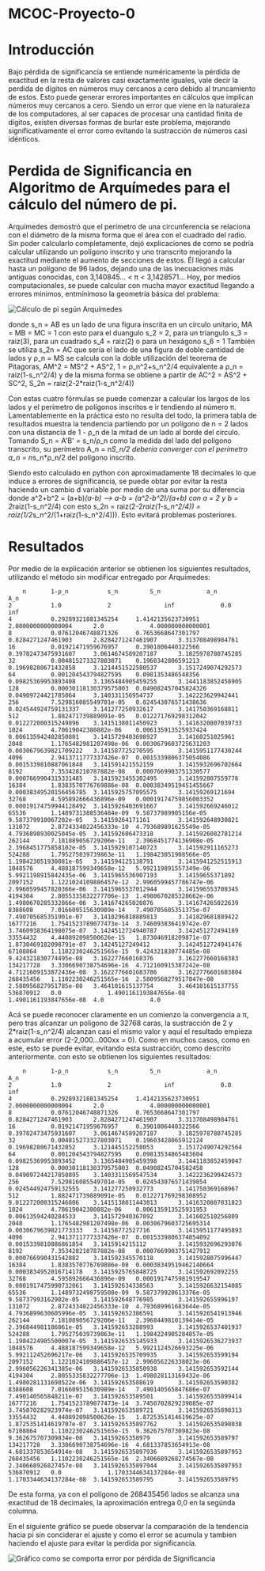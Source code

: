 # MCOC-Proyecto-0



Introducción
==============

  Bajo pérdida de significancia se entiende numéricamente la pérdida de exactitud en la resta de valores casi exactamente iguales, vale decir la perdida de dígitos en números muy cercanos a cero debido al truncamiento de estos. Esto puede generar errores importantes en cálculos que implican números muy cercanos a cero.
  Siendo un error que viene en la naturaleza de los computadores, al ser capaces de procesar una cantidad finita de dígitos, existen diversas formas de burlar este problema, mejorando significativamente el error como evitando la sustracción de números casi idénticos.

Perdida de Significancia en Algoritmo de Arquímedes para el cálculo del número de pi.
==============

  Arquímedes demostró que el perímetro de una circunferencia se relaciona con el diámetro de la misma forma que el área con el cuadrado del radio. Sin poder calcularlo completamente, dejó explicaciones de como se podría calcular utilizando un polígono inscrito y uno transcrito mejorando la exactitud mediante el aumento de secciones de estos. Él llegó a calcular hasta un polígono de 96 lados, dejando una de las inecuaciones más antiguas conocidas, con 3,140845... < π < 3,1428571...
  Hoy, por medios computacionales, se puede calcular con mucha mayor exactitud llegando a errores minimos, entmínimoso la geometría básica del problema:
  
![Cálculo de pi según Arquímedes](https://github.com/jrsharmanUandes/MCOC-Proyecto-0/blob/master/Calculo%20de%20Pi.png)

donde s_n = AB es un lado de una figura inscrita en un círculo unitario, MA = MB = MC = 1
con esto para el duangulo s_2 = 2, para un triangulo s_3 = raiz(3), para un cuadrado s_4 = raiz(2) o para un hexágono s_6 = 1
También se utiliza s_2n = AC que sería el lado de una figura de doble cantidad de lados y ρ_n = MS se calcula con la doble utilización del teorema de Pitagoras, AM^2 = MS^2 + AS^2, 1 = ρ_n^2+s_n^2/4 equivalente a ρ_n = raiz(1-s_n^2/4) y de la misma forma se obtiene a partir de AC^2 = AS^2 + SC^2, S_2n = raiz(2-2*raiz(1-s_n^2/4))

  Con estas cuatro fórmulas se puede comenzar a calcular los largos de los lados y el perímetro de polígonos inscritos e ir tendiendo al número π. Lamentablemente en la práctica esto no resulta del todo, la primera tabla de resultados muestra la tendencia partiendo por un polígono de n = 2 lados con una distancia de 1 - ρ_n de la mitad de un lado al borde del circulo. Tomando S_n = A'B' = s_n/ρ_n como la medida del lado del polígono transcrito, su perímetro A_n = n*S_n/2 debería converger con el perímetro a_n = n*s_n*ρ_n/2 del polígono inscrito. 
  
  Siendo esto calculado en python con aproximadamente 18 decimales lo que induce a errores de significancia, se puede obtar por evitar la resta haciendo un cambio d variable por medio de una suma por su diferencia donde a^2+b^2 = (a+b)*(a-b) --> a-b = (a^2-b^2)/(a+b) con a = 2 y b = 2*raiz(1-s_n^2/4) con esto s_2n = raiz(2-2*raiz(1-s_n^2/4)) = raiz(1/2*s_n^2/(1+raiz(1-s_n^2/4))). Esto evitará problemas posteriores.


Resultados
==============

Por medio de la explicación anterior se obtienen los siguientes resultados, utilizando el método sin modificar entregado por Arquímedes:

		n		1-ρ_n			s_n			S_n 			a_n			A_n 
	2     		1.0     		2       		inf     		0.0     		inf
	4     		0.29289321881345254     1.4142135623730951      2.0000000000000004      2.0     		4.000000000000001
	8     		0.07612046748871326     0.7653668647301797      0.8284271247461903      2.8284271247461907      3.313708498984761
	16    		0.01921471959676957     0.3901806440322566      0.39782473475931607     3.0614674589207187      3.1825978780745285
	32    		0.004815273327803071    0.1960342806591213      0.19698280671432858     3.1214451522580537      3.1517249074292573
	64    		0.001204543794827595    0.0981353486548356      0.09825369953893408     3.1365484905459255      3.1441183852458905
	128   		0.00030118130379575003  0.049082457045824326    0.04909724421785064     3.140331156954737       3.142223629942441
	256   		7.529816085549701e-05   0.024543076571438636    0.024544924759131337    3.141277250932617       3.141750369168811
	512   		1.882471739889091e-05   0.012271769298312042    0.012272000315249896    3.1415138011450923      3.1416320807039733
	1024  		4.70619042380882e-06    0.006135913525937424    0.006135942402850801    3.1415729403698927      3.14160251025961
	2048  		1.1765482981207498e-06  0.0030679603725631203   0.0030679639821709222   3.141587725270595       3.1415951177430244
	4096  		2.9413711777337426e-07  0.0015339806375054086   0.0015339810887061848   3.141591421552159       3.1415932696702664
	8192  		7.353428210787882e-08   0.0007669903751330577   0.0007669904315331485   3.1415923455302495      3.141592807559776
	16384 		1.8383570776769886e-08  0.00038349519451455667  0.00038349520156456785  3.1415925757095575      3.14159269121694
	32768 		4.595892666436896e-09   0.00019174759856003352  0.00019174759944128492  3.1415926403691667      3.141592669246012
	65536 		1.1489731388536484e-09  9.58737989905156e-05    9.587379910067202e-05   3.14159264171161        3.141592648930821
	131072		2.8724334022456333e-10  4.793689891625549e-05   4.7936898930025045e-05  3.141592606473318       3.1415926082781214
	262144		7.181089056729206e-11   2.3968451774136908e-05  2.3968451775858102e-05  3.1415929107140723      3.141592911165273
	524288		1.795275039739863e-11   1.198423051908566e-05   1.198423051930081e-05   3.141594125138791       3.1415941252515913
	1048576  	4.488187599349658e-12   5.992119891557349e-06   5.9921198915842435e-06  3.1415965536907193      3.14159655371892
	2097152  	1.1221024109886457e-12  2.9960599457786747e-06  2.9960599457820366e-06  3.1415965537012944      3.141596553708345
	4194304  	2.8055335832277706e-13  1.4980670285328662e-06  1.4980670285332866e-06  3.141674265020876       3.141674265022639
	8388608  	7.016609515630989e-14   7.490705685351375e-07   7.490705685351901e-07   3.1418296818889813      3.141829681889422
	16777216 	1.7541523789077473e-14  3.746093836419742e-07   3.7460938364198075e-07  3.1424512724940787      3.142451272494189
	33554432 	4.440892098500626e-15   1.873046918209871e-07   1.8730469182098791e-07  3.14245127249412        3.1424512724941476
	67108864 	1.1102230246251565e-15  9.424321830774485e-08   9.424321830774495e-08   3.162277660168376       3.162277660168383
	134217728	3.3306690738754696e-16  4.712160915387242e-08   4.7121609153872436e-08  3.1622776601683786      3.1622776601683804
	268435456	1.1102230246251565e-16  2.5809568279517847e-08  2.580956827951785e-08   3.464101615137754       3.464101615137755
	536870912	0.0     		1.4901161193847656e-08  1.4901161193847656e-08  4.0     		4.0


Acá se puede reconocer claramente en un comienzo la convergencia a π, pero tras alcanzar un poligono de 32768 caras, la sustracción de 2 y 2*raiz(1-s_n^2/4) alcanzan casi el mismo valor y aquí el resultado empieza a acumular error (2-2,000...000xx = 0). Como en muchos casos, como en este, esto se puede evitar, evitando esta sustracción, como descrito anteriormente. con esto se obtienen los siguientes resultados:

		n		1-ρ_n			s_n			S_n 			a_n			A_n 
	2       	1.0     		2       		inf     		0.0     		inf
	4       	0.29289321881345254     1.4142135623730951      2.0000000000000004      2.0     		4.000000000000001
	8       	0.07612046748871326     0.7653668647301797      0.8284271247461903      2.8284271247461907      3.313708498984761
	16      	0.01921471959676957     0.3901806440322566      0.39782473475931607     3.0614674589207187      3.1825978780745285
	32      	0.004815273327803071    0.19603428065912124     0.19698280671432852     3.121445152258053       3.1517249074292564
	64      	0.001204543794827595    0.09813534865483604     0.09825369953893452     3.1365484905459398      3.1441183852459047
	128     	0.00030118130379575003  0.04908245704582458     0.049097244217850895    3.1403311569547534      3.1422236299424573
	256     	7.529816085549701e-05   0.024543076571439854    0.024544924759132555    3.141277250932773       3.141750369168967
	512     	1.882471739889091e-05   0.012271769298308952    0.012272000315246806    3.1415138011443013      3.1416320807031823
	1024    	4.70619042380882e-06    0.006135913525931953    0.00613594240284533     3.141572940367092       3.141602510256809
	2048    	1.1765482981207498e-06  0.0030679603725695314   0.0030679639821773333   3.14158772527716        3.1415951177495893
	4096    	2.9413711777337426e-07  0.0015339806374854092   0.0015339810886861854   3.1415914215112         3.1415932696293076
	8192    	7.353428210787882e-08   0.0007669903751427912   0.000766990431542882    3.141592345570118       3.1415928075996447
	16384   	1.8383570776769886e-08  0.00038349519462140664  0.0003834952016714178   3.1415925765848725      3.141592692092255
	32768   	4.595892666436896e-09   0.0001917475981919547   0.0001917475990732061   3.141592634338563       3.1415926632154085
	65536   	1.1489732498759508e-09  9.587379920613376e-05   9.58737993162902e-05    3.141592648776985       3.141592655996197
	131072  	2.8724334022456333e-10  4.793689961683644e-05   4.7936899630605996e-05  3.141592652386591       3.1415926541913946
	262144  	7.181089056729206e-11   2.3968449810139414e-05  2.396844981186061e-05   3.141592653288993       3.1415926537401937
	524288  	1.795275039739863e-11   1.1984224905284857e-05  1.1984224905500007e-05  3.1415926535145933      3.1415926536273937
	1048576  	4.488187599349658e-12   5.9921124526693225e-06  5.992112452696217e-06   3.1415926535709935      3.141592653599194
	2097152  	1.1221024109886457e-12  2.996056226338023e-06   2.996056226341385e-06   3.1415926535850938      3.141592653592144
	4194304  	2.8055335832277706e-13  1.498028113169432e-06   1.4980281131698522e-06  3.141592653588619       3.141592653590382
	8388608  	7.016609515630989e-14   7.490140565847686e-07   7.490140565848211e-07   3.141592653589501       3.1415926535899414
	16777216 	1.7541523789077473e-14  3.7450702829239085e-07  3.745070282923974e-07   3.141592653589721       3.1415926535898313
	33554432 	4.440892098500626e-15   1.8725351414619625e-07  1.8725351414619707e-07  3.1415926535897762      3.1415926535898038
	67108864 	1.1102230246251565e-15  9.362675707309823e-08   9.362675707309834e-08   3.14159265358979        3.141592653589797
	134217728	3.3306690738754696e-16  4.681337853654913e-08   4.681337853654914e-08   3.1415926535897936      3.1415926535897953
	268435456	1.1102230246251565e-16  2.3406689268274567e-08  2.340668926827457e-08   3.1415926535897944      3.1415926535897953
	536870912	0.0     		1.1703344634137284e-08  1.1703344634137284e-08  3.141592653589795       3.141592653589795   
        
De esta forma, ya con el polígono de 268435456 lados se alcanza una exactitud de 18 decimales, la aproximación entrega 0,0 en la segúnda columna.

En el siguiente gráfico se puede observar la comparación de la tendencia hacia pi sin conciderar el ajuste y como el error se acumula y tambien haciendo el ajuste para evitar la perdida por significancia.

![Gráfico como se comporta error por pérdida de Significancia](https://github.com/jrsharmanUandes/MCOC-Proyecto-0/blob/master/loss-of-significance.png)
